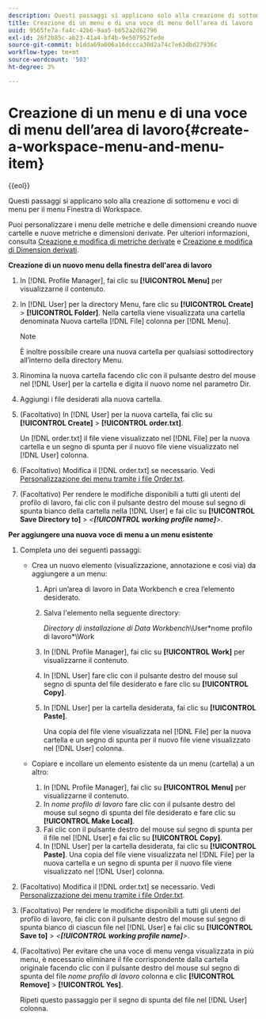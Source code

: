 ```yaml
---
description: Questi passaggi si applicano solo alla creazione di sottomenu e voci di menu per il menu Finestra di Workspace.
title: Creazione di un menu e di una voce di menu dell’area di lavoro
uuid: 9565fe7a-fa4c-42b6-9aa5-b652a2d62796
exl-id: 26f2b85c-ab23-41a4-bf4b-9e507952fede
source-git-commit: b1dda69a606a16dccca30d2a74c7e63dbd27936c
workflow-type: tm+mt
source-wordcount: '503'
ht-degree: 3%

---
```


# Creazione di un menu e di una voce di menu dell’area di lavoro{#create-a-workspace-menu-and-menu-item}

{{eol}}

Questi passaggi si applicano solo alla creazione di sottomenu e voci di menu per il menu Finestra di Workspace.

Puoi personalizzare i menu delle metriche e delle dimensioni creando nuove cartelle e nuove metriche e dimensioni derivate. Per ulteriori informazioni, consulta [Creazione e modifica di metriche derivate](../../../../home/c-get-started/c-admin-intrf/c-prof-mgr/c-drvd-mtrcs.md#concept-e41723b342a849309874b26232224a40) e [Creazione e modifica di Dimension derivati](../../../../home/c-get-started/c-admin-intrf/c-prof-mgr/c-dvrd-dim.md#concept-ece3c3ea8cdf4fc796680173993bff93).

**Creazione di un nuovo menu della finestra dell&#39;area di lavoro**

1. In [!DNL Profile Manager], fai clic su **[!UICONTROL Menu]** per visualizzarne il contenuto.
1. In [!DNL User] per la directory Menu, fare clic su **[!UICONTROL Create]** > **[!UICONTROL Folder]**. Nella cartella viene visualizzata una cartella denominata Nuova cartella [!DNL File] colonna per [!DNL Menu].

   >[!NOTE]
   >
   >È inoltre possibile creare una nuova cartella per qualsiasi sottodirectory all’interno della directory Menu.

1. Rinomina la nuova cartella facendo clic con il pulsante destro del mouse nel [!DNL User] per la cartella e digita il nuovo nome nel parametro Dir.
1. Aggiungi i file desiderati alla nuova cartella.
1. (Facoltativo) In [!DNL User] per la nuova cartella, fai clic su **[!UICONTROL Create]** > **[!UICONTROL order.txt]**.

   Un [!DNL order.txt] il file viene visualizzato nel [!DNL File] per la nuova cartella e un segno di spunta per il nuovo file viene visualizzato nel [!DNL User] colonna.

1. (Facoltativo) Modifica il [!DNL order.txt] se necessario. Vedi [Personalizzazione dei menu tramite i file Order.txt](../../../../home/c-get-started/c-intf-anlys-ftrs/c-ctm-menus/t-cstm-menus-ordr-files.md#task-a391800a8dd444deb3e1516d5189f999).
1. (Facoltativo) Per rendere le modifiche disponibili a tutti gli utenti del profilo di lavoro, fai clic con il pulsante destro del mouse sul segno di spunta bianco della cartella nella [!DNL User] e fai clic su **[!UICONTROL Save Directory to]** > *&lt;**[!UICONTROL working profile name]**>*.

**Per aggiungere una nuova voce di menu a un menu esistente**

1. Completa uno dei seguenti passaggi:

   * Crea un nuovo elemento (visualizzazione, annotazione e così via) da aggiungere a un menu:

      1. Apri un’area di lavoro in Data Workbench e crea l’elemento desiderato.
      1. Salva l&#39;elemento nella seguente directory:

         *Directory di installazione di Data Workbench*\User\*nome profilo di lavoro*\Work

      1. In [!DNL Profile Manager], fai clic su **[!UICONTROL Work]** per visualizzarne il contenuto.
      1. In [!DNL User] fare clic con il pulsante destro del mouse sul segno di spunta del file desiderato e fare clic su **[!UICONTROL Copy]**.
      1. In [!DNL User] per la cartella desiderata, fai clic su **[!UICONTROL Paste]**.

         Una copia del file viene visualizzata nel [!DNL File] per la nuova cartella e un segno di spunta per il nuovo file viene visualizzato nel [!DNL User] colonna.
   * Copiare e incollare un elemento esistente da un menu (cartella) a un altro:

      1. In [!DNL Profile Manager], fai clic su **[!UICONTROL Menu]** per visualizzarne il contenuto.
      1. In *nome profilo di lavoro* fare clic con il pulsante destro del mouse sul segno di spunta del file desiderato e fare clic su **[!UICONTROL Make Local]**.
      1. Fai clic con il pulsante destro del mouse sul segno di spunta per il file nel [!DNL User] e fai clic su **[!UICONTROL Copy]**.
      1. In [!DNL User] per la cartella desiderata, fai clic su **[!UICONTROL Paste]**. Una copia del file viene visualizzata nel [!DNL File] per la nuova cartella e un segno di spunta per il nuovo file viene visualizzato nel [!DNL User] colonna.


1. (Facoltativo) Modifica il [!DNL order.txt] se necessario. Vedi [Personalizzazione dei menu tramite i file Order.txt](../../../../home/c-get-started/c-intf-anlys-ftrs/c-ctm-menus/t-cstm-menus-ordr-files.md#task-a391800a8dd444deb3e1516d5189f999).
1. (Facoltativo) Per rendere le modifiche disponibili a tutti gli utenti del profilo di lavoro, fai clic con il pulsante destro del mouse sul segno di spunta bianco di ciascun file nel [!DNL User] e fai clic su **[!UICONTROL Save to]** > *&lt;**[!UICONTROL working profile name]**>*.
1. (Facoltativo) Per evitare che una voce di menu venga visualizzata in più menu, è necessario eliminare il file corrispondente dalla cartella originale facendo clic con il pulsante destro del mouse sul segno di spunta del file *nome profilo di lavoro* colonna e clic **[!UICONTROL Remove]** > **[!UICONTROL Yes]**.

   Ripeti questo passaggio per il segno di spunta del file nel [!DNL User] colonna.
